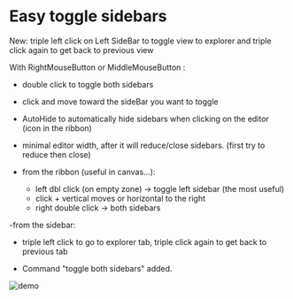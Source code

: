 # Easy toggle sidebars 

New: triple left click on Left SideBar to toggle view to explorer and triple click again to get back to previous view
  
With RightMouseButton or MiddleMouseButton :
- double click to toggle both sidebars
- click and move toward the sideBar you want to toggle
- AutoHide to automatically hide sidebars when clicking on the editor (icon in the ribbon)
- minimal editor width, after it will reduce/close sidebars. (first try to reduce then close) 

- from the ribbon (useful in canvas...): 
  - left dbl click (on empty zone) → toggle left sidebar (the most useful)
  - click + vertical moves or horizontal to the right 
  - right double click → both sidebars

-from the sidebar:
  - triple left click to go to explorer tab, triple click again to get back to previous tab 

- Command "toggle both sidebars" added.

![demo](fix_right_click.gif)
